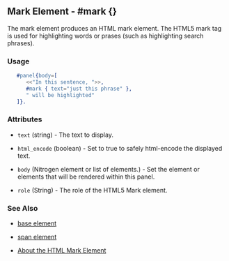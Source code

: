 <!-- dash: #mark | Element | ###:Section -->



## Mark Element - #mark {}

  The mark element produces an HTML mark element. The HTML5 mark tag is used
  for highlighting words or prases (such as highlighting search phrases).

### Usage

```erlang
   #panel{body=[
      <<"In this sentence, ">>,
      #mark { text="just this phrase" },
      " will be highlighted"
   ]}.

```

### Attributes

   * `text` (string) - The text to display.

   * `html_encode` (boolean) - Set to true to safely html-encode the
      displayed text.

   * `body` (Nitrogen element or list of elements.) - Set the element or
      elements that will be rendered within this panel.

   * `role` (String) - The role of the HTML5 Mark element.

### See Also

 *  [base element](./element_base.md)

 *  [span element](./span.md)

 *  [About the HTML Mark Element](http://html5doctor.com/draw-attention-with-mark/)
